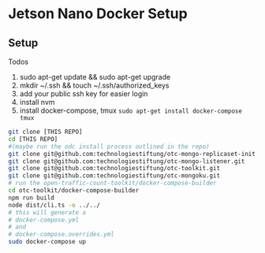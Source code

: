 # Jetson Nano Docker Setup

## Setup

Todos

1. sudo apt-get update && sudo apt-get upgrade
2. mkdir ~/.ssh && touch ~/.ssh/authorized_keys
3. add your public ssh key for easier login
4. install nvm
5. install docker-compose, tmux `sudo apt-get install docker-compose tmux`

```bash
git clone [THIS REPO]
cd [THIS REPO]
#(maybe run the odc install process outlined in the repo)
git clone git@github.com:technologiestiftung/otc-mongo-replicaset-init.git
git clone git@github.com:technologiestiftung/otc-mongo-listener.git
git clone git@github.com:technologiestiftung/otc-toolkit.git
git clone git@github.com:technologiestiftung/otc-mongoku.git
# run the open-traffic-count-toolkit/docker-compose-builder
cd otc-toolkit/docker-compose-builder
npm run build
node dist/cli.ts -o ../../
# this will generate a
# docker-compose.yml
# and
# docker-compose.overrides.yml
sudo docker-compose up
```
